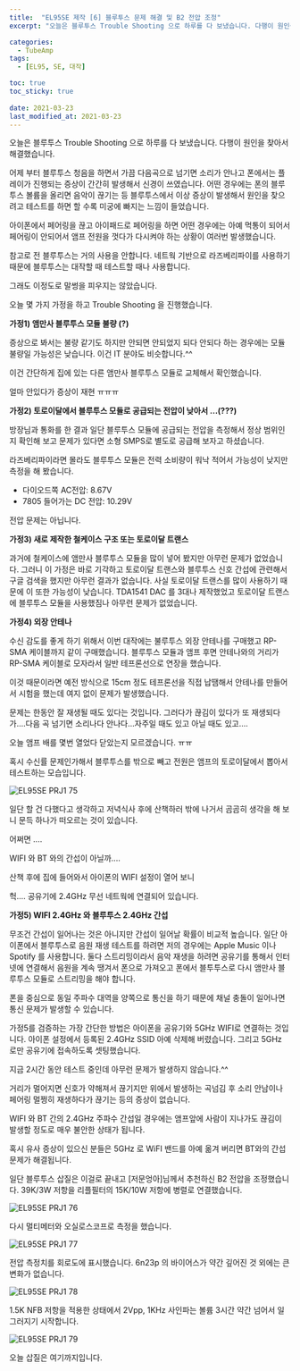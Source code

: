 ```yaml
---
title:  "EL95SE 제작 [6] 블루투스 문제 해결 및 B2 전압 조정"
excerpt: "오늘은 블루투스 Trouble Shooting 으로 하루를 다 보냈습니다. 다행이 원인을 찾아서 해결했습니다."

categories:
  - TubeAmp
tags:
  - [EL95, SE, 대작]

toc: true
toc_sticky: true
 
date: 2021-03-23
last_modified_at: 2021-03-23
---
```

오늘은 블루투스 Trouble Shooting 으로 하루를 다 보냈습니다. 다행이 원인을 찾아서 해결했습니다.

어제 부터 블루투스 청음을 하면서 가끔 다음곡으로 넘기면 소리가 안나고 폰에서는 플레이가 진행되는 증상이 간간히 발생해서 신경이 쓰였습니다. 어떤 경우에는 폰의 블루투스 볼륨을 올리면 음악이 끊기는 등 블루투스에서 이상 증상이 발생해서 원인을 찾으려고 테스트를 하면 할 수록 미궁에 빠지는 느낌이 들었습니다.

아이폰에서 페어링을 끊고 아이패드로 페어링을 하면 어떤 경우에는 아예 먹통이 되어서 페어링이 안되어서 앰프 전원을 껏다가 다시켜야 하는 상황이 여러번 발생했습니다.

참고로 전 블루투스는 거의 사용을 안합니다. 네트웍 기반으로 라즈베리파이를 사용하기 때문에 블루투스는 대작할 때 테스트할 때나 사용합니다.

그래도 이정도로 말썽을 피우지는 않았습니다. 

오늘 몇 가지 가정을 하고 Trouble Shooting 을 진행했습니다.

**가정1) 앰만사 블루투스 모듈 불량 (?)** 

증상으로 봐서는 불량 같기도 하지만 안되면 안되었지 되다 안되다 하는 경우에는 모듈 불량일 가능성은 낮습니다. 이건 IT 분야도 비슷합니다.^^

이건 간단하게 집에 있는 다른 앰만사 블루투스 모듈로 교체해서 확인했습니다. 

얼마 안있다가 증상이 재현 ㅠㅠㅠ

**가정2) 토로이달에서 블루투스 모듈로 공급되는 전압이 낮아서 ...(???)**

방장님과 통화를 한 결과 일단 블루투스 모듈에 공급되는 전압을 측정해서 정상 범위인지 확인해 보고 문제가 있다면 소형 SMPS로 별도로 공급해 보자고 하셨습니다.

라즈베리파이라면 몰라도 블루투스 모듈은 전력 소비량이 워낙 적어서 가능성이 낮지만 측정을 해 봤습니다.

* 다이오드쪽 AC전압: 8.67V
* 7805 들어가는 DC 전압: 10.29V

전압 문제는 아닙니다.

**가정3) 새로 제작한 철케이스 구조 또는 토로이달 트랜스**

과거에 철케이스에 앰만사 블루투스 모듈을 많이 넣어 봤지만 아무런 문제가 없었습니다. 그러니 이 가정은 바로 기각하고 토로이달 트랜스와 블루투스 신호 간섭에 관련해서 구글 검색을 했지만 아무런 결과가 없습니다. 사실 토로이달 트랜스를 많이 사용하기 때문에 이 또한 가능성이 낮습니다. TDA1541 DAC 를 3대나 제작했었고 토로이달 트랜스에 블루투스 모듈을 사용했짐나 아무런 문제가 없었습니다.

**가정4) 외장 안테나**

수신 감도를 좋게 하기 위해서 이번 대작에는 불루투스 외장 안테나를 구매했고 RP-SMA 케이블까지 같이 구매했습니다. 블루투스 모듈과 앰프 후면 안테나와의 거리가 RP-SMA 케이블로 모자라서 일반 테프론선으로 연장을 했습니다. 

이것 때문이라면 예전 방식으로 15cm 정도 테프론선을 직접 납땜해서 안테나를 만들어서 시험을 했는데 여지 없이 문제가 발생했습니다.

문제는 한동안 잘 재생될 때도 있다는 것입니다. 그러다가 끊김이 있다가 또 재생되다가....다음 곡 넘기면 소리나다 안나다...자주일 때도 있고 아닐 때도 있고....

오늘 앰프 배를 몇번 열었다 닫았는지 모르겠습니다. ㅠㅠ

혹시 수신률 문제인가해서 블루투스를 밖으로 빼고 전원은 앰프의 토로이달에서 뽑아서 테스트하는 모습입니다. 

![EL95SE PRJ1 75](/assets/images/EL95SE_PRJ1_75.jpg)

일단 할 건 다했다고 생각하고 저녁식사 후에 산책하러 밖에 나거서 곰곰히 생각을 해 보니 문득 하나가 떠오르는 것이 있습니다.

어쩌면 ....

WIFI 와 BT 와의 간섭이 아닐까....

산책 후에 집에 들어와서 아이폰의 WIFI 설정이 열어 보니

헉.... 공유기에 2.4GHz 무선 네트웍에 연결되어 있습니다. 

**가정5) WIFI 2.4GHz 와 블루투스 2.4GHz 간섭**

무조건 간섭이 일어나는 것은 아니지만 간섭이 일어날 확률이 비교적 높습니다. 일단 아이폰에서 블루투스로 음원 재생 테스트를 하려면 저의 경우에는 Apple Music 이나 Spotify 를 사용합니다. 둘다 스트리밍이라서 음악 재생을 하려면 공유기를 통해서 인터넷에 연결해서 음원을 계속 땡겨서 폰으로 가져오고 폰에서 블투투스로 다시 앰만사 블루투스 모듈로 스트리밍을 해야 합니다.

폰을 중심으로 동일 주파수 대역을 양쪽으로 통신을 하기 때문에 채널 충돌이 일어나면 통신 문제가 발생할 수 있습니다.

가정5를 검증하는 가장 간단한 방법은 아이폰을 공유기와 5GHz WIFI로 연결하는 것입니다. 아이폰 설정에서 등록된 2.4GHz SSID 아예 삭제해 버렸습니다. 그리고 5GHz 로만 공유기에 접속하도록 셋팅했습니다.

지금 2시간 동안 테스트 중인데 아무런 문제가 발생하지 않습니다.^^

거리가 멀어지면 신호가 약해져서 끊기지만 위에서 발생하는 곡넘김 후 소리 안남이나 페어링 멀쩡히 재생하다가 끊기는 등의 증상이 없습니다.

WIFI 와 BT 간의 2.4GHz 주파수 간섭일 경우에는 앰프앞에 사람이 지나가도 끊김이 발생할 정도로 매우 불안한 상태가 됩니다.

혹시 유사 증상이 있으신 분들은 5GHz 로 WiFI 밴드를 아예 옮겨 버리면 BT와의 간섭 문제가 해결됩니다.

일단 블루투스 삽질은 이걸로 끝내고 [저문엉아]님께서 추천하신 B2 전압을 조정했습니다. 39K/3W 저항을 리플필터의 15K/10W 저항에 병렬로 연결했습니다. 

![EL95SE PRJ1 76](/assets/images/EL95SE_PRJ1_76.jpg)

다시 멀티메터와 오실로스코프로 측정을 했습니다.

![EL95SE PRJ1 77](/assets/images/EL95SE_PRJ1_77.jpg)

전압 측정치를 회로도에 표시했습니다. 6n23p 의 바이어스가 약간 깊어진 것 외에는 큰 변화가 없습니다. 

![EL95SE PRJ1 78](/assets/images/EL95SE_PRJ1_78.jpg)

1.5K NFB 저항을 적용한 상태에서 2Vpp, 1KHz 사인파는 볼륨 3시간 약간 넘어서 일그러지기 시작합니다.

![EL95SE PRJ1 79](/assets/images/EL95SE_PRJ1_79.jpg)

오늘 삽질은 여기까지입니다.